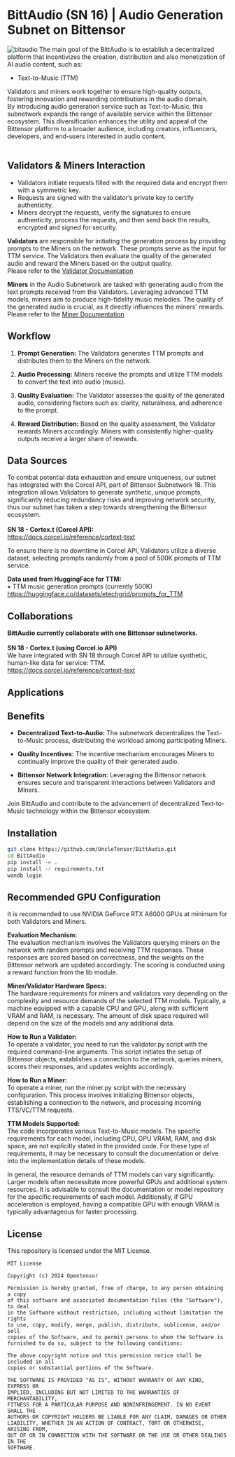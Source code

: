# BittAudio (SN 16) | Audio Generation Subnet on Bittensor
![bitaudio](docs/bittaudio.jpg)
The main goal of the BittAudio is to establish a decentralized platform that incentivizes the creation, distribution and also monetization of AI audio content, such as:
- Text-to-Music (TTM) <br>

Validators and miners work together to ensure high-quality outputs, fostering innovation and rewarding contributions in the audio domain.<br>
By introducing audio generation service such as Text-to-Music, this subnetwork expands the range of available service within the Bittensor ecosystem. This diversification enhances the utility and appeal of the Bittensor platform to a broader audience, including creators, influencers, developers, and end-users interested in audio content.<br><br>

## Validators & Miners Interaction
- Validators initiate requests filled with the required data and encrypt them with a symmetric key. 
- Requests are signed with the validator’s private key to certify authenticity. 
- Miners decrypt the requests, verify the signatures to ensure authenticity, process the requests, and then send back the results, encrypted and signed for security.

**Validators** are responsible for initiating the generation process by providing prompts to the Miners on the network. These prompts serve as the input for TTM service. The Validators then evaluate the quality of the generated audio and reward the Miners based on the output quality.<br>
Please refer to the [Validator Documentation](docs/validator.md)

**Miners** in the Audio Subnetwork are tasked with generating audio from the text prompts received from the Validators. Leveraging advanced TTM models, miners aim to produce high-fidelity music melodies. The quality of the generated audio is crucial, as it directly influences the miners' rewards.<br>
Please refer to the [Miner Documentation](docs/miner.md)

## Workflow

1. **Prompt Generation:** The Validators generates TTM prompts and distributes them to the Miners on the network.

2. **Audio Processing:** Miners receive the prompts and utilize TTM models to convert the text into audio (music).

3. **Quality Evaluation:** The Validator assesses the quality of the generated audio, considering factors such as: clarity, naturalness, and adherence to the prompt.

4. **Reward Distribution:** Based on the quality assessment, the Validator rewards Miners accordingly. Miners with consistently higher-quality outputs receive a larger share of rewards.

## Data Sources
To combat potential data exhaustion and ensure uniqueness, our subnet has integrated with the Corcel API, part of Bittensor Subnetwork 18. This integration allows Validators to generate synthetic, unique prompts, significantly reducing redundancy risks and improving network security, thus our subnet has taken a step towards strengthening the Bittensor ecosystem.<br><br>
**SN 18 - Cortex.t (Corcel API):**<br>
https://docs.corcel.io/reference/cortext-text

To ensure there is no downtime in Corcel API, Validators utilize a diverse dataset, selecting prompts randomly from a pool of 500K prompts of TTM service.

**Data used from HuggingFace for TTM:**<br>
•	TTM music generation prompts (currently 500K) <br>
https://huggingface.co/datasets/etechgrid/prompts_for_TTM <br>

## Collaborations
**BittAudio currently collaborate with one Bittensor subnetworks.** <br><br>
**SN 18 - Cortex.t (using Corcel.io API)** <br>
We have integrated with SN 18 through Corcel API to utilize synthetic, human-like data for service: TTM. <br>
https://docs.corcel.io/reference/cortext-text
## Applications

## Benefits

- **Decentralized Text-to-Audio:** The subnetwork decentralizes the Text-to-Music process, distributing the workload among participating Miners.
  
- **Quality Incentives:** The incentive mechanism encourages Miners to continually improve the quality of their generated audio.

- **Bittensor Network Integration:** Leveraging the Bittensor network ensures secure and transparent interactions between Validators and Miners.

Join BittAudio and contribute to the advancement of decentralized Text-to-Music technology within the Bittensor ecosystem.


## Installation
```bash 
git clone https://github.com/UncleTensor/BittAudio.git
cd BittAudio
pip install -e .
pip install -r requirements.txt
wandb login
```

## Recommended GPU Configuration

It is recommended to use NVIDIA GeForce RTX A6000 GPUs at minimum for both Validators and Miners.


**Evaluation Mechanism:** <br>
The evaluation mechanism involves the Validators querying miners on the network with random prompts and receiving TTM responses. These responses are scored based on correctness, and the weights on the Bittensor network are updated accordingly. The scoring is conducted using a reward function from the lib module.

**Miner/Validator Hardware Specs:**<br>
The hardware requirements for miners and validators vary depending on the complexity and resource demands of the selected TTM models. Typically, a machine equipped with a capable CPU and GPU, along with sufficient VRAM and RAM, is necessary. The amount of disk space required will depend on the size of the models and any additional data.

**How to Run a Validator:**<br>
To operate a validator, you need to run the validator.py script with the required command-line arguments. This script initiates the setup of Bittensor objects, establishes a connection to the network, queries miners, scores their responses, and updates weights accordingly.

**How to Run a Miner:**<br>
To operate a miner, run the miner.py script with the necessary configuration. This process involves initializing Bittensor objects, establishing a connection to the network, and processing incoming TTS/VC/TTM requests.

**TTM Models Supported:**<br>
The code incorporates various Text-to-Music models. The specific requirements for each model, including CPU, GPU VRAM, RAM, and disk space, are not explicitly stated in the provided code. For these type of requirements, it may be necessary to consult the documentation or delve into the implementation details of these models.

In general, the resource demands of TTM models can vary significantly. Larger models often necessitate more powerful GPUs and additional system resources. It is advisable to consult the documentation or model repository for the specific requirements of each model. Additionally, if GPU acceleration is employed, having a compatible GPU with enough VRAM is typically advantageous for faster processing.

## License
This repository is licensed under the MIT License.

```text
MIT License

Copyright (c) 2024 Opentensor

Permission is hereby granted, free of charge, to any person obtaining a copy
of this software and associated documentation files (the "Software"), to deal
in the Software without restriction, including without limitation the rights
to use, copy, modify, merge, publish, distribute, sublicense, and/or sell
copies of the Software, and to permit persons to whom the Software is
furnished to do so, subject to the following conditions:

The above copyright notice and this permission notice shall be included in all
copies or substantial portions of the Software.

THE SOFTWARE IS PROVIDED "AS IS", WITHOUT WARRANTY OF ANY KIND, EXPRESS OR
IMPLIED, INCLUDING BUT NOT LIMITED TO THE WARRANTIES OF MERCHANTABILITY,
FITNESS FOR A PARTICULAR PURPOSE AND NONINFRINGEMENT. IN NO EVENT SHALL THE
AUTHORS OR COPYRIGHT HOLDERS BE LIABLE FOR ANY CLAIM, DAMAGES OR OTHER
LIABILITY, WHETHER IN AN ACTION OF CONTRACT, TORT OR OTHERWISE, ARISING FROM,
OUT OF OR IN CONNECTION WITH THE SOFTWARE OR THE USE OR OTHER DEALINGS IN THE
SOFTWARE.

```
